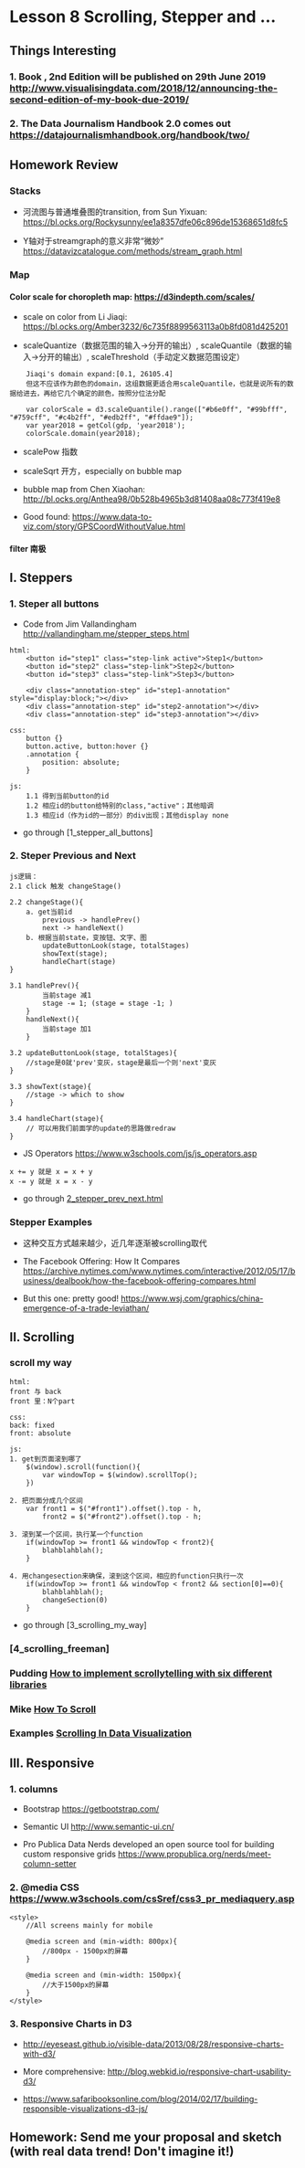 # Lesson 8 Scrolling, Stepper and ...

## Things Interesting

### 1. Book <Visualization Data: A Handbook for Data Driven Design>, 2nd Edition will be published on 29th June 2019 http://www.visualisingdata.com/2018/12/announcing-the-second-edition-of-my-book-due-2019/

### 2. The Data Journalism Handbook 2.0 comes out https://datajournalismhandbook.org/handbook/two/

## Homework Review

### Stacks

* 河流图与普通堆叠图的transition, from Sun Yixuan: https://bl.ocks.org/Rockysunny/ee1a8357dfe06c896de15368651d8fc5

* Y轴对于streamgraph的意义非常“微妙” https://datavizcatalogue.com/methods/stream_graph.html

### Map

#### Color scale for choropleth map: https://d3indepth.com/scales/

* scale on color from Li Jiaqi: https://bl.ocks.org/Amber3232/6c735f8899563113a0b8fd081d425201

* scaleQuantize（数据范围的输入->分开的输出）, scaleQuantile（数据的输入->分开的输出）, scaleThreshold（手动定义数据范围设定）
```
	Jiaqi's domain expand:[0.1, 26105.4]
	但这不应该作为颜色的domain，这组数据更适合用scaleQuantile，也就是说所有的数据给进去，再给它几个确定的颜色，按照分位法分配

	var colorScale = d3.scaleQuantile().range(["#b6e0ff", "#99bfff", "#759cff", "#c4b2ff", "#edb2ff", "#ffdae9"]);
	var year2018 = getCol(gdp, 'year2018');
	colorScale.domain(year2018);
```

* scalePow 指数

* scaleSqrt 开方，especially on bubble map

* bubble map from Chen Xiaohan: http://bl.ocks.org/Anthea98/0b528b4965b3d81408aa08c773f419e8

* Good found: https://www.data-to-viz.com/story/GPSCoordWithoutValue.html

#### filter 南极 


## I. Steppers

### 1. Steper all buttons

* Code from Jim Vallandingham http://vallandingham.me/stepper_steps.html

```
html:
	<button id="step1" class="step-link active">Step1</button>
	<button id="step2" class="step-link">Step2</button>
	<button id="step3" class="step-link">Step3</button>

	<div class="annotation-step" id="step1-annotation" style="display:block;"></div>
	<div class="annotation-step" id="step2-annotation"></div>
	<div class="annotation-step" id="step3-annotation"></div>

css:
	button {}
	button.active, button:hover {}
	.annotation {
	  	position: absolute;
	}

js:
	1.1 得到当前button的id
	1.2 相应id的button给特别的class,"active"；其他暗调
	1.3 相应id（作为id的一部分）的div出现；其他display none

```

* go through [1_stepper_all_buttons]

### 2. Steper Previous and Next

```
js逻辑：
2.1 click 触发 changeStage()

2.2 changeStage(){
	a. get当前id
		previous -> handlePrev()
		next -> handleNext()
	b. 根据当前state，变按钮、文字、图
		updateButtonLook(stage, totalStages)
		showText(stage);
		handleChart(stage)
}

3.1 handlePrev(){
		当前stage 减1
		stage -= 1; (stage = stage -1; )
	}
	handleNext(){
		当前stage 加1
	}

3.2 updateButtonLook(stage, totalStages){
	//stage是0就'prev'变灰，stage是最后一个则'next'变灰
}

3.3 showText(stage){
	//stage -> which to show
}

3.4 handleChart(stage){
	// 可以用我们前面学的update的思路做redraw
}
```

* JS Operators https://www.w3schools.com/js/js_operators.asp
```
x += y 就是 x = x + y
x -= y 就是 x = x - y
```

* go through [2_stepper_prev_next.html](2_stepper_prev_next.html)


### Stepper Examples

* 这种交互方式越来越少，近几年逐渐被scrolling取代

* The Facebook Offering: How It Compares https://archive.nytimes.com/www.nytimes.com/interactive/2012/05/17/business/dealbook/how-the-facebook-offering-compares.html

* But this one: pretty good! https://www.wsj.com/graphics/china-emergence-of-a-trade-leviathan/


## II. Scrolling

### scroll my way

```
html:
front 与 back
front 里：N个part

css:
back: fixed
front: absolute

js:
1. get到页面滚到哪了 
	$(window).scroll(function(){
		var windowTop = $(window).scrollTop();
	})

2. 把页面分成几个区间
	var front1 = $("#front1").offset().top - h,
		front2 = $("#front2").offset().top - h;	 

3. 滚到某一个区间，执行某一个function
	if(windowTop >= front1 && windowTop < front2){
		blahblahblah();
	}

4. 用changesection来确保，滚到这个区间，相应的function只执行一次
	if(windowTop >= front1 && windowTop < front2 && section[0]==0){
		blahblahblah();
		changeSection(0)
	}
```

* go through [3_scrolling_my_way]

### [4_scrolling_freeman]

### Pudding [How to implement scrollytelling with six different libraries](https://pudding.cool/process/how-to-implement-scrollytelling/#scrollstory )

### Mike [How To Scroll](https://bost.ocks.org/mike/scroll/)

### Examples [Scrolling In Data Visualization](http://vallandingham.me/scroll_talk/examples/)


## III. Responsive

### 1. columns

* Bootstrap https://getbootstrap.com/

* Semantic UI http://www.semantic-ui.cn/

* Pro Publica Data Nerds developed an open source tool for building custom responsive grids https://www.propublica.org/nerds/meet-column-setter

### 2. @media CSS https://www.w3schools.com/csSref/css3_pr_mediaquery.asp
```
<style>
	//All screens mainly for mobile

	@media screen and (min-width: 800px){
		//800px - 1500px的屏幕
	}

	@media screen and (min-width: 1500px){
		//大于1500px的屏幕
	}
</style>
```

### 3. Responsive Charts in D3

* http://eyeseast.github.io/visible-data/2013/08/28/responsive-charts-with-d3/

* More comprehensive: http://blog.webkid.io/responsive-chart-usability-d3/

* https://www.safaribooksonline.com/blog/2014/02/17/building-responsible-visualizations-d3-js/


## Homework: Send me your proposal and sketch (with real data trend! Don't imagine it!)

